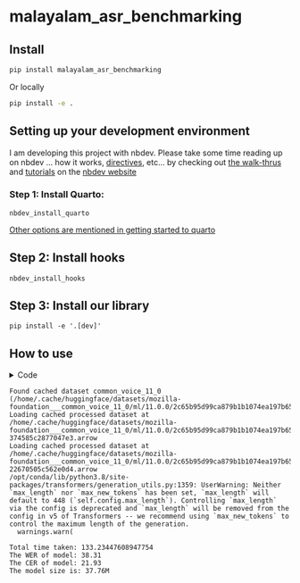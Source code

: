 malayalam_asr_benchmarking
================

<!-- WARNING: THIS FILE WAS AUTOGENERATED! DO NOT EDIT! -->

## Install

``` sh
pip install malayalam_asr_benchmarking
```

Or locally

``` sh
pip install -e .
```

## Setting up your development environment

I am developing this project with nbdev. Please take some time reading
up on nbdev … how it works,
[directives](https://nbdev.fast.ai/explanations/directives.html), etc…
by checking out [the
walk-thrus](https://nbdev.fast.ai/tutorials/tutorial.html) and
[tutorials](https://nbdev.fast.ai/tutorials/) on the [nbdev
website](https://nbdev.fast.ai/)

### Step 1: Install Quarto:

`nbdev_install_quarto`

[Other options are mentioned in getting started to
quarto](https://quarto.org/docs/get-started/)

## Step 2: Install hooks

`nbdev_install_hooks`

## Step 3: Install our library

`pip install -e '.[dev]'`

## How to use

<details>
<summary>Code</summary>

``` python
from malayalam_asr_benchmarking.commonvoice import evaluate_whisper_model_common_voice

evaluate_whisper_model_common_voice("parambharat/whisper-tiny-ml")
```

</details>

    Found cached dataset common_voice_11_0 (/home/.cache/huggingface/datasets/mozilla-foundation___common_voice_11_0/ml/11.0.0/2c65b95d99ca879b1b1074ea197b65e0497848fd697fdb0582e0f6b75b6f4da0)
    Loading cached processed dataset at /home/.cache/huggingface/datasets/mozilla-foundation___common_voice_11_0/ml/11.0.0/2c65b95d99ca879b1b1074ea197b65e0497848fd697fdb0582e0f6b75b6f4da0/cache-374585c2877047e3.arrow
    Loading cached processed dataset at /home/.cache/huggingface/datasets/mozilla-foundation___common_voice_11_0/ml/11.0.0/2c65b95d99ca879b1b1074ea197b65e0497848fd697fdb0582e0f6b75b6f4da0/cache-22670505c562e0d4.arrow
    /opt/conda/lib/python3.8/site-packages/transformers/generation_utils.py:1359: UserWarning: Neither `max_length` nor `max_new_tokens` has been set, `max_length` will default to 448 (`self.config.max_length`). Controlling `max_length` via the config is deprecated and `max_length` will be removed from the config in v5 of Transformers -- we recommend using `max_new_tokens` to control the maximum length of the generation.
      warnings.warn(

    Total time taken: 133.23447608947754
    The WER of model: 38.31
    The CER of model: 21.93
    The model size is: 37.76M
